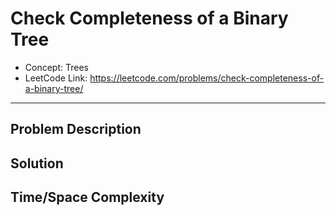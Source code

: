 # Check Completeness of a Binary Tree

- Concept: Trees
- LeetCode Link: https://leetcode.com/problems/check-completeness-of-a-binary-tree/

---

## Problem Description

## Solution

## Time/Space Complexity

